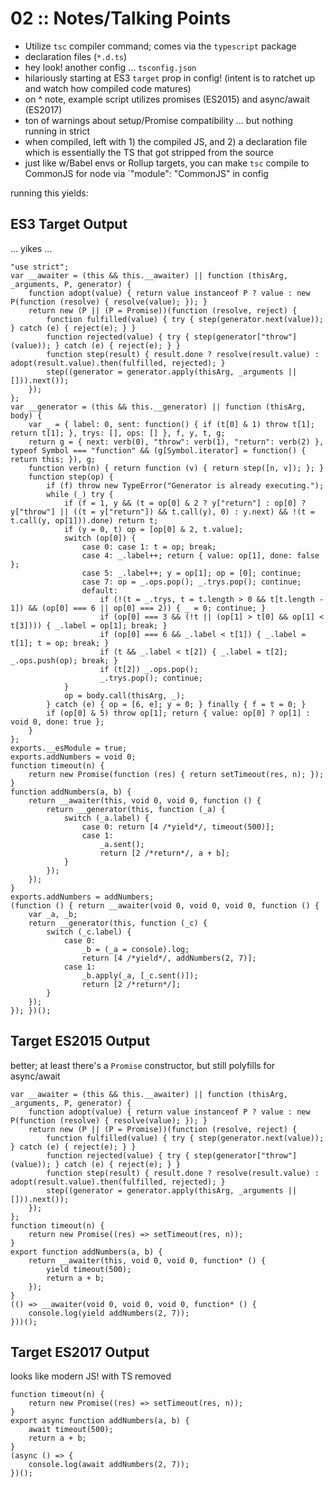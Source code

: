 # 02 :: Notes/Talking Points

- Utilize `tsc` compiler command; comes via the `typescript` package
- declaration files (`*.d.ts`)
- hey look! another config ... `tsconfig.json`
- hilariously starting at ES3 `target` prop in config! (intent is to ratchet up and watch how compiled code matures)
- on ^ note, example script utilizes promises (ES2015) and async/await (ES2017)
- ton of warnings about setup/Promise compatibility ... but nothing running in strict
- when compiled, left with 1) the compiled JS, and 2) a declaration file which is essentially the TS that got stripped from the source
- just like w/Babel envs or Rollup targets, you can make `tsc` compile to CommonJS for node via `"module": "CommonJS" in config

running this yields:

## ES3 Target Output

... yikes ...

```
"use strict";
var __awaiter = (this && this.__awaiter) || function (thisArg, _arguments, P, generator) {
    function adopt(value) { return value instanceof P ? value : new P(function (resolve) { resolve(value); }); }
    return new (P || (P = Promise))(function (resolve, reject) {
        function fulfilled(value) { try { step(generator.next(value)); } catch (e) { reject(e); } }
        function rejected(value) { try { step(generator["throw"](value)); } catch (e) { reject(e); } }
        function step(result) { result.done ? resolve(result.value) : adopt(result.value).then(fulfilled, rejected); }
        step((generator = generator.apply(thisArg, _arguments || [])).next());
    });
};
var __generator = (this && this.__generator) || function (thisArg, body) {
    var _ = { label: 0, sent: function() { if (t[0] & 1) throw t[1]; return t[1]; }, trys: [], ops: [] }, f, y, t, g;
    return g = { next: verb(0), "throw": verb(1), "return": verb(2) }, typeof Symbol === "function" && (g[Symbol.iterator] = function() { return this; }), g;
    function verb(n) { return function (v) { return step([n, v]); }; }
    function step(op) {
        if (f) throw new TypeError("Generator is already executing.");
        while (_) try {
            if (f = 1, y && (t = op[0] & 2 ? y["return"] : op[0] ? y["throw"] || ((t = y["return"]) && t.call(y), 0) : y.next) && !(t = t.call(y, op[1])).done) return t;
            if (y = 0, t) op = [op[0] & 2, t.value];
            switch (op[0]) {
                case 0: case 1: t = op; break;
                case 4: _.label++; return { value: op[1], done: false };
                case 5: _.label++; y = op[1]; op = [0]; continue;
                case 7: op = _.ops.pop(); _.trys.pop(); continue;
                default:
                    if (!(t = _.trys, t = t.length > 0 && t[t.length - 1]) && (op[0] === 6 || op[0] === 2)) { _ = 0; continue; }
                    if (op[0] === 3 && (!t || (op[1] > t[0] && op[1] < t[3]))) { _.label = op[1]; break; }
                    if (op[0] === 6 && _.label < t[1]) { _.label = t[1]; t = op; break; }
                    if (t && _.label < t[2]) { _.label = t[2]; _.ops.push(op); break; }
                    if (t[2]) _.ops.pop();
                    _.trys.pop(); continue;
            }
            op = body.call(thisArg, _);
        } catch (e) { op = [6, e]; y = 0; } finally { f = t = 0; }
        if (op[0] & 5) throw op[1]; return { value: op[0] ? op[1] : void 0, done: true };
    }
};
exports.__esModule = true;
exports.addNumbers = void 0;
function timeout(n) {
    return new Promise(function (res) { return setTimeout(res, n); });
}
function addNumbers(a, b) {
    return __awaiter(this, void 0, void 0, function () {
        return __generator(this, function (_a) {
            switch (_a.label) {
                case 0: return [4 /*yield*/, timeout(500)];
                case 1:
                    _a.sent();
                    return [2 /*return*/, a + b];
            }
        });
    });
}
exports.addNumbers = addNumbers;
(function () { return __awaiter(void 0, void 0, void 0, function () {
    var _a, _b;
    return __generator(this, function (_c) {
        switch (_c.label) {
            case 0:
                _b = (_a = console).log;
                return [4 /*yield*/, addNumbers(2, 7)];
            case 1:
                _b.apply(_a, [_c.sent()]);
                return [2 /*return*/];
        }
    });
}); })();
```

## Target ES2015 Output

better; at least there's a `Promise` constructor, but still polyfills for async/await

```
var __awaiter = (this && this.__awaiter) || function (thisArg, _arguments, P, generator) {
    function adopt(value) { return value instanceof P ? value : new P(function (resolve) { resolve(value); }); }
    return new (P || (P = Promise))(function (resolve, reject) {
        function fulfilled(value) { try { step(generator.next(value)); } catch (e) { reject(e); } }
        function rejected(value) { try { step(generator["throw"](value)); } catch (e) { reject(e); } }
        function step(result) { result.done ? resolve(result.value) : adopt(result.value).then(fulfilled, rejected); }
        step((generator = generator.apply(thisArg, _arguments || [])).next());
    });
};
function timeout(n) {
    return new Promise((res) => setTimeout(res, n));
}
export function addNumbers(a, b) {
    return __awaiter(this, void 0, void 0, function* () {
        yield timeout(500);
        return a + b;
    });
}
(() => __awaiter(void 0, void 0, void 0, function* () {
    console.log(yield addNumbers(2, 7));
}))();
```

## Target ES2017 Output

looks like modern JS! with TS removed

```
function timeout(n) {
    return new Promise((res) => setTimeout(res, n));
}
export async function addNumbers(a, b) {
    await timeout(500);
    return a + b;
}
(async () => {
    console.log(await addNumbers(2, 7));
})();
```
